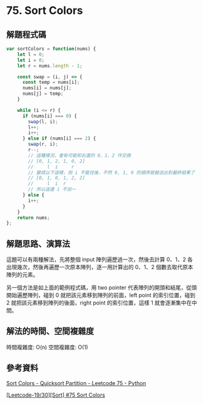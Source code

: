 # 75. Sort Colors

## 解題程式碼

```javascript
var sortColors = function(nums) {
    let l = 0;
    let i = 0;
    let r = nums.length - 1;

    const swap = (i, j) => {
      const temp = nums[i];
      nums[i] = nums[j];
      nums[j] = temp;
    }

    while (i <= r) {
      if (nums[i] === 0) {
        swap(l, i);
        l++;
        i++;
      } else if (nums[i] === 2) {
        swap(r, i);
        r--;
        // 這種情況，會有可能和右邊的 0、1、2 作交換
        // [0, 1, 2, 1, 0, 2]
        //     l  i     r
        // 變成以下這樣，但 i 不能往後，不然 0, 1, 0 的順序就被送出到最終結果了
        // [0, 1, 0, 1, 2, 2]
        //     l  i  r   
        // 所以這邊 i 不加一
      } else {
        i++;
      }
    }
    return nums;
};
```

## 解題思路、演算法

這題可以有兩種解法，先將整個 input 陣列遍歷過一次，然後去計算 0、1、2 各出現幾次，然後再遍歷一次原本陣列，逐一用計算出的 0、1、2 個數去取代原本陣列的元素。

另一個方法是如上面的範例程式碼，用 two pointer 代表陣列的開頭和結尾，從頭開始遍歷陣列，碰到 0 就把該元素移到陣列的前面，left point 的索引位置，碰到 2 就把該元素移到陣列的後面，right point 的索引位置，這樣 1 就會逐漸集中在中間。

## 解法的時間、空間複雜度

時間複雜度: O(n)
空間複雜度: O(1)

## 參考資料

[Sort Colors - Quicksort Partition - Leetcode 75 - Python](https://youtu.be/4xbWSRZHqac?si=mp0xmIX_4WQO3EyI)

[[Leetcode-19/30][Sort] #75 Sort Colors](https://ithelp.ithome.com.tw/articles/10187143)
